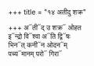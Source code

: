 +++
title = "१४ अतीदु शक्र"

+++
अ᳓ती᳓द् उ शक्र᳓ ओहत  
इ᳓न्द्रो वि᳓श्वा अ᳓ति द्वि᳓षः  
भिन᳓त् कनी᳓न ओदन᳓म्  
पच्य᳓मानम् परो᳓ गिरा᳓